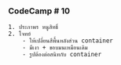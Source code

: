 ### CodeCamp # 10
    1. ประภาพร หนูสิทธิ์
    2. โจทย์
        - ให้เปลี่ยนสีพื้นหลังส่วน container
 	    - มีเงา + ขอบมนเหมือนเดิม
	    - รูปต้องต่อสนิทกับ container
